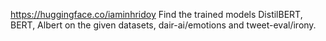 https://huggingface.co/iaminhridoy
Find the trained models DistilBERT, BERT, Albert on the given datasets, dair-ai/emotions and tweet-eval/irony.
